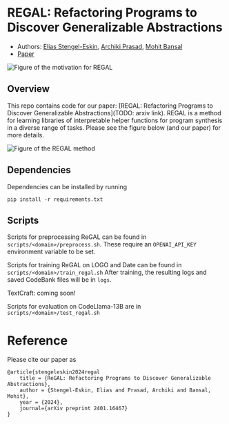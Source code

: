 # REGAL: Refactoring Programs to Discover Generalizable Abstractions 
- Authors: [Elias Stengel-Eskin](https://esteng.github.io), [Archiki Prasad](https://archiki.github.io), [Mohit Bansal](https://www.cs.unc.edu/~mbansal/)
- [Paper](https://arxiv.org/abs/2401.16467) 

![Figure of the motivation for REGAL](assets/fig1_single.png)

## Overview
This repo contains code for our paper: [REGAL: Refactoring Programs to Discover Generalizable Abstractions](TODO: arxiv link). 
REGAL is a method for learning libraries of interpretable helper functions for program synthesis in a diverse range of tasks. 
Please see the figure below (and our paper) for more details. 

![Figure of the REGAL method](assets/fig2_method.png)

## Dependencies 
Dependencies can be installed by running 

```
pip install -r requirements.txt 
```



## Scripts 
Scripts for preprocessing ReGAL can be found in `scripts/<domain>/preprocess.sh`.
These require an `OPENAI_API_KEY` environment variable to be set. 

Scripts for training ReGAL on LOGO and Date can be found in 
`scripts/<domain>/train_regal.sh` 
After training, the resulting logs and saved CodeBank files will be in `logs`.

TextCraft: coming soon!

Scripts for evaluation on CodeLlama-13B are in `scripts/<domain>/test_regal.sh`

# Reference
Please cite our paper as 
```
@article{stengeleskin2024regal
    title = {ReGAL: Refactoring Programs to Discover Generalizable Abstractions},
    author = {Stengel-Eskin, Elias and Prasad, Archiki and Bansal, Mohit}, 
    year = {2024},
    journal={arXiv preprint 2401.16467} 
}
```
